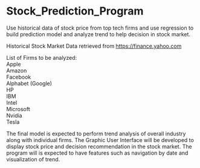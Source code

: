 # Stock_Prediction_Program
Use historical data of stock price from top tech firms and use regression to build prediction model and analyze trend to help decision in stock market.<br />

Historical Stock Market Data retrieved from https://finance.yahoo.com <br />

List of Firms to be analyzed: <br />
Apple <br />
Amazon <br />
Facebook <br />
Alphabet (Google) <br />
HP <br />
IBM <br />
Intel <br />
Microsoft <br />
Nvidia <br />
Tesla <br />

The final model is expected to perform trend analysis of overall industry along with individual firms. The Graphic User Interface will be developed to display stock price and decision recommendation in the stock market. The program will is expected to have features such as navigation by date and visualization of trend.
